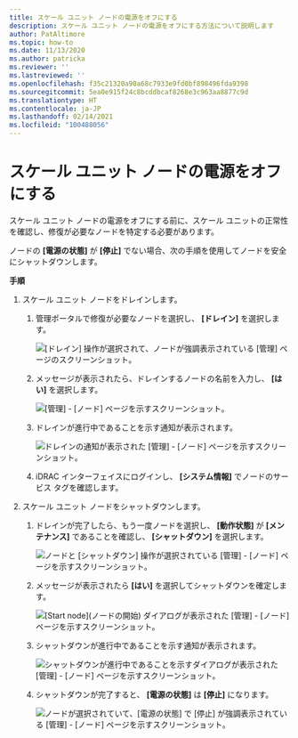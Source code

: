 ```yaml
---
title: スケール ユニット ノードの電源をオフにする
description: スケール ユニット ノードの電源をオフにする方法について説明します
author: PatAltimore
ms.topic: how-to
ms.date: 11/13/2020
ms.author: patricka
ms.reviewer: ''
ms.lastreviewed: ''
ms.openlocfilehash: f35c21320a90a68c7933e9fd0bf898496fda9398
ms.sourcegitcommit: 5ea0e915f24c8bcddbcaf8268e3c963aa8877c9d
ms.translationtype: HT
ms.contentlocale: ja-JP
ms.lasthandoff: 02/14/2021
ms.locfileid: "100488056"
---
```

# <a name="powering-off-scale-unit-nodes"></a>スケール ユニット ノードの電源をオフにする

スケール ユニット ノードの電源をオフにする前に、スケール ユニットの正常性を確認し、修復が必要なノードを特定する必要があります。

ノードの **[電源の状態]** が **[停止]** でない場合、次の手順を使用してノードを安全にシャットダウンします。

**手順**

1.  スケール ユニット ノードをドレインします。

    1.  管理ポータルで修復が必要なノードを選択し、 **[ドレイン]** を選択します。

        ![[ドレイン] 操作が選択されて、ノードが強調表示されている [管理] ページのスクリーンショット。](media/image-23.png)
        
    1.  メッセージが表示されたら、ドレインするノードの名前を入力し、 **[はい]** を選択します。

        ![[管理] - [ノード] ページを示すスクリーンショット。](media/image-24.png)
    
    1.  ドレインが進行中であることを示す通知が表示されます。
    
        ![ドレインの通知が表示された [管理] - [ノード] ページを示すスクリーンショット。](media/image-25.png)
        
    1.  iDRAC インターフェイスにログインし、 **[システム情報]** でノードのサービス タグを確認します。
    

2.  スケール ユニット ノードをシャットダウンします。

    1.  ドレインが完了したら、もう一度ノードを選択し、 **[動作状態]** が **[メンテナンス]** であることを確認し、 **[シャットダウン]** を選択します。

        ![ノードと [シャットダウン] 操作が選択されている [管理] - [ノード] ページを示すスクリーンショット。](media/image-26.png)
        
    1.  メッセージが表示されたら **[はい]** を選択してシャットダウンを確定します。
    
        ![[Start node]\(ノードの開始\) ダイアログが表示された [管理] - [ノード] ページを示すスクリーンショット。](media/image-27.png)
        
    1.  シャットダウンが進行中であることを示す通知が表示されます。

        ![シャットダウンが進行中であることを示すダイアログが表示された [管理] - [ノード] ページを示すスクリーンショット。](media/image-28.png)
    
    1.  シャットダウンが完了すると、 **[電源の状態]** は **[停止]** になります。
    
        ![ノードが選択されていて、[電源の状態] で [停止] が強調表示されている [管理] - [ノード] ページを示すスクリーンショット。](media/image-29.png)
        